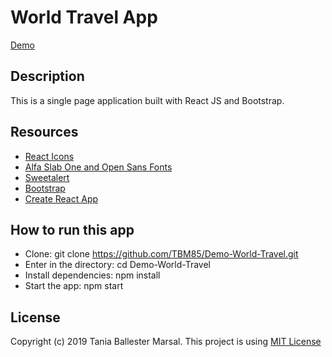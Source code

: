 # World Travel App
[Demo](https://tbm85.github.io/Demo-World-Travel/)

## Description
This is a single page application built with React JS and Bootstrap.

## Resources
* [React Icons](https://react-icons.netlify.com/#/)
* [Alfa Slab One and Open Sans Fonts](https://fonts.googleapis.com/css?family=Alfa+Slab+One|Open+Sans&display=swap)
* [Sweetalert](https://www.npmjs.com/package/sweetalert)
* [Bootstrap](https://getbootstrap.com/)
* [Create React App](https://github.com/facebook/create-react-app)

## How to run this app
* Clone: git clone https://github.com/TBM85/Demo-World-Travel.git
* Enter in the directory: cd Demo-World-Travel
* Install dependencies: npm install
* Start the app: npm start 

## License
Copyright (c) 2019 Tania Ballester Marsal. This project is using [MIT License](LICENSE.md)